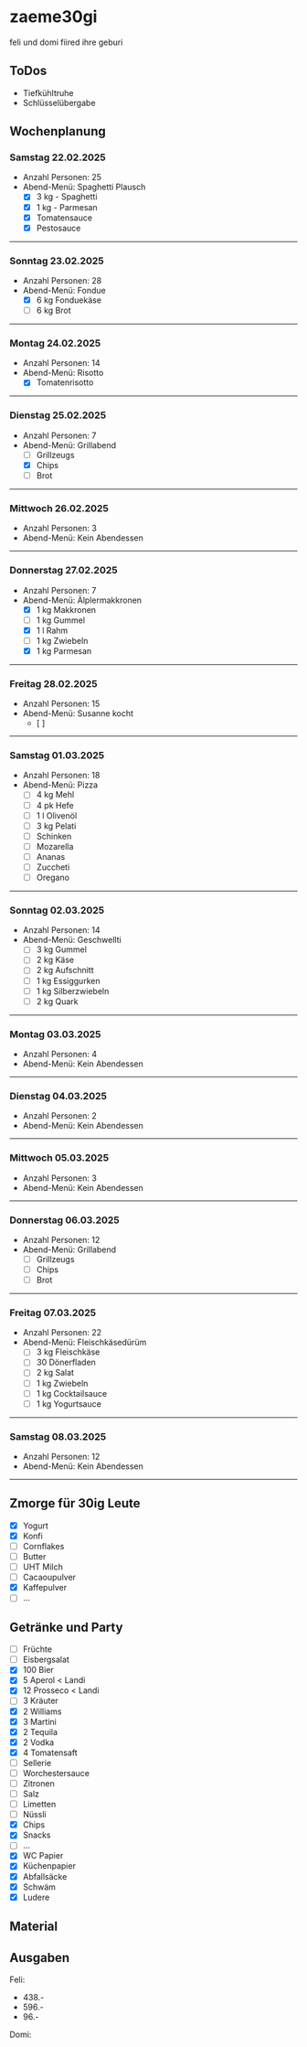 # zaeme30gi
feli und domi fiired ihre geburi

## ToDos
- Tiefkühltruhe 
- Schlüsselübergabe

## Wochenplanung
### Samstag 22.02.2025
- Anzahl Personen: 25
- Abend-Menü: Spaghetti Plausch
    - [x] 3 kg - Spaghetti
    - [x] 1 kg - Parmesan
    - [x] Tomatensauce
    - [x] Pestosauce
 
---
### Sonntag 23.02.2025
- Anzahl Personen: 28
- Abend-Menü: Fondue
    - [x] 6 kg Fonduekäse
    - [ ] 6 kg Brot

---
### Montag 24.02.2025
- Anzahl Personen: 14
- Abend-Menü: Risotto
    - [x] Tomatenrisotto

---
### Dienstag 25.02.2025
- Anzahl Personen: 7
- Abend-Menü: Grillabend
    - [ ] Grillzeugs
    - [x] Chips
    - [ ] Brot

---
### Mittwoch 26.02.2025
- Anzahl Personen: 3
- Abend-Menü: Kein Abendessen

---
### Donnerstag 27.02.2025
- Anzahl Personen: 7
- Abend-Menü: Älplermakkronen
   - [x] 1 kg Makkronen
   - [ ] 1 kg Gummel
   - [x] 1 l Rahm
   - [ ] 1 kg Zwiebeln
   - [x] 1 kg Parmesan

---
### Freitag 28.02.2025
- Anzahl Personen: 15
- Abend-Menü: Susanne kocht
  - [ ]

---
### Samstag 01.03.2025
- Anzahl Personen: 18
- Abend-Menü: Pizza
  - [ ] 4 kg Mehl
  - [ ] 4 pk Hefe
  - [ ] 1 l Olivenöl
  - [ ] 3 kg Pelati
  - [ ] Schinken
  - [ ] Mozarella
  - [ ] Ananas
  - [ ] Zuccheti
  - [ ] Oregano

---
### Sonntag 02.03.2025
- Anzahl Personen: 14
- Abend-Menü: Geschwellti
  - [ ] 3 kg Gummel
  - [ ] 2 kg Käse
  - [ ] 2 kg Aufschnitt
  - [ ] 1 kg Essiggurken
  - [ ] 1 kg Silberzwiebeln
  - [ ] 2 kg Quark

---
### Montag 03.03.2025
- Anzahl Personen: 4
- Abend-Menü: Kein Abendessen

---
### Dienstag 04.03.2025
- Anzahl Personen: 2
- Abend-Menü: Kein Abendessen

---
### Mittwoch 05.03.2025
- Anzahl Personen: 3
- Abend-Menü: Kein Abendessen

---
### Donnerstag 06.03.2025
- Anzahl Personen: 12
- Abend-Menü: Grillabend
    - [ ] Grillzeugs
    - [ ] Chips
    - [ ] Brot

---
### Freitag 07.03.2025
- Anzahl Personen: 22
- Abend-Menü: Fleischkäsedürüm
  - [ ] 3 kg Fleischkäse
  - [ ] 30 Dönerfladen
  - [ ] 2 kg Salat
  - [ ] 1 kg Zwiebeln
  - [ ] 1 kg Cocktailsauce
  - [ ] 1 kg Yogurtsauce

---
### Samstag 08.03.2025
- Anzahl Personen: 12
- Abend-Menü: Kein Abendessen

---

## Zmorge für 30ig Leute
- [x] Yogurt
- [x] Konfi
- [ ] Cornflakes
- [ ] Butter
- [ ] UHT Milch
- [ ] Cacaoupulver
- [x] Kaffepulver
- [ ] ...

## Getränke und Party
- [ ] Früchte
- [ ] Eisbergsalat 
- [x] 100 Bier
- [x] 5 Aperol   < Landi
- [x] 12 Prosseco < Landi
- [ ] 3 Kräuter
- [x] 2 Williams
- [x] 3 Martini
- [x] 2 Tequila
- [x] 2 Vodka
- [x] 4 Tomatensaft
- [ ] Sellerie
- [ ] Worchestersauce
- [ ] Zitronen
- [ ] Salz
- [ ] Limetten
- [ ] Nüssli
- [x] Chips
- [x] Snacks
- [ ] ...
- [x] WC Papier 
- [x] Küchenpapier 
- [x] Abfallsäcke
- [x] Schwäm
- [x] Ludere

## Material

## Ausgaben
Feli:
- 438.-
- 596.-
- 96.-

Domi:
